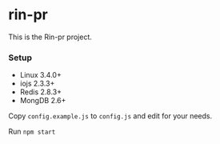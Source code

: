 rin-pr
======

This is the Rin-pr project.

### Setup

* Linux 3.4.0+
* iojs 2.3.3+
* Redis 2.8.3+
* MongDB 2.6+

Copy `config.example.js` to `config.js` and edit for your needs.

Run `npm start`
